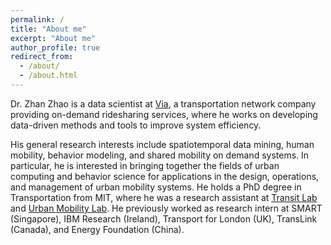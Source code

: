```yaml
---
permalink: /
title: "About me"
excerpt: "About me"
author_profile: true
redirect_from: 
  - /about/
  - /about.html
---
```


Dr. Zhan Zhao is a data scientist at [Via](https://ridewithvia.com/), a transportation network company 
providing on-demand ridesharing services, where he works on developing data-driven methods and tools 
to improve system efficiency. 

His general research interests include spatiotemporal data mining, human mobility, behavior modeling, 
and shared mobility on demand systems. In particular, he is interested in bringing together the fields
 of urban computing and behavior science for applications in the design, operations, and management of
  urban mobility systems. He holds a PhD degree in Transportation from MIT, where he was a research 
  assistant at [Transit Lab](https://transitlab.mit.edu/) and [Urban Mobility Lab](https://mobility.mit.edu/).
   He previously worked as 
  research intern at SMART (Singapore), IBM Research (Ireland), Transport for London (UK), TransLink (Canada), and Energy
   Foundation (China).
